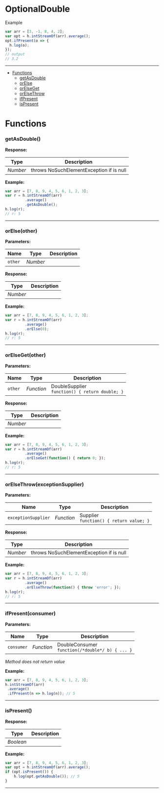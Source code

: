 # OptionalDouble

Example
```javascript
var arr = [3, -1, 8, 4, 2];
var opt = h.intStreamOf(arr).average();
opt.ifPresent(o => {
  h.log(o);
});
// output
// 3.2
```

---

- [Functions](#functions)
  - [getAsDouble](#getasdouble)
  - [orElse](#orelseother)
  - [orElseGet](#orelsegetother)
  - [orElseThrow](#orelsethrowexceptionsupplier)
  - [ifPresent](#ifpresentconsumer)
  - [isPresent](#ispresent)


# Functions 
### getAsDouble()




**Response:**

| Type  | Description |
| :---: | ------------|
| _Number_ | throws NoSuchElementException if is null |


**Example:**

```javascript
var arr = [7, 8, 9, 4, 5, 6, 1, 2, 3];
var r = h.intStreamOf(arr)
         .average()
         .getAsDouble();
h.log(r);
// r: 5
```

---


### orElse(other)


**Parameters:**

| Name | Type  | Description |
| ---- | :---: | ------------|
| `other` | _Number_ |  |


**Response:**

| Type  | Description |
| :---: | ------------|
| _Number_ |  |


**Example:**

```javascript
var arr = [7, 8, 9, 4, 5, 6, 1, 2, 3];
var r = h.intStreamOf(arr)
         .average()
         .orElse(0);
h.log(r);
// r: 5
```

---


### orElseGet(other)


**Parameters:**

| Name | Type  | Description |
| ---- | :---: | ------------|
| `other` | _Function_ | DoubleSupplier<br>`function() { return double; }` |


**Response:**

| Type  | Description |
| :---: | ------------|
| _Number_ |  |


**Example:**

```javascript
var arr = [7, 8, 9, 4, 5, 6, 1, 2, 3];
var r = h.intStreamOf(arr)
         .average()
         .orElseGet(function() { return 0; });
h.log(r);
// r: 5
```

---


### orElseThrow(exceptionSupplier)


**Parameters:**

| Name | Type  | Description |
| ---- | :---: | ------------|
| `exceptionSupplier` | _Function_ | Supplier<br>`function() { return value; }` |


**Response:**

| Type  | Description |
| :---: | ------------|
| _Number_ | throws NoSuchElementException if is null |


**Example:**

```javascript
var arr = [7, 8, 9, 4, 5, 6, 1, 2, 3];
var r = h.intStreamOf(arr)
         .average()
         .orElseThrow(function() { throw 'error'; });
h.log(r);
// r: 5
```

---


### ifPresent(consumer)


**Parameters:**

| Name | Type  | Description |
| ---- | :---: | ------------|
| `consumer` | _Function_ | DoubleConsumer<br>`function(/*double*/ b) { ... }` |


_Method does not return value_

**Example:**

```javascript
var arr = [7, 8, 9, 4, 5, 6, 1, 2, 3];
h.intStreamOf(arr)
 .average()
 .ifPresent(n => h.log(n)); // 5
```

---


### isPresent()




**Response:**

| Type  | Description |
| :---: | ------------|
| _Boolean_ |  |


**Example:**

```javascript
var arr = [7, 8, 9, 4, 5, 6, 1, 2, 3];
var opt = h.intStreamOf(arr).average();
if (opt.isPresent()) {
    h.log(opt.getAsDouble()); // 5
}
```

---
